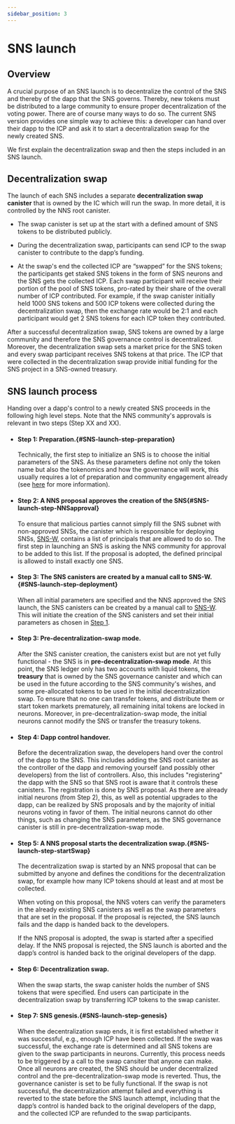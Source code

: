 ```yaml
---
sidebar_position: 3
---
```

# SNS launch
## Overview

A crucial purpose of an SNS launch is to decentralize the control of the SNS and thereby of
the dapp that the SNS governs.
Thereby, new tokens must be distributed to a large community to ensure
proper decentralization of the voting power. There are of course many ways to do so.
The current SNS version provides one simple way to achieve this:
a developer can hand over their dapp to the ICP and ask it to start a decentralization
swap for the newly created SNS.

We first explain the decentralization swap and then the steps included in an SNS launch.

## Decentralization swap

The launch of each SNS includes a separate **decentralization swap canister** that 
is owned by the IC which will run the swap.
In more detail, it is controlled by the NNS root canister.

* The swap canister is set up at the start with a defined amount of SNS tokens to be
  distributed publicly.

* During the decentralization swap, participants can send ICP to the swap canister
  to contribute to the dapp’s funding.

* At the swap's end the collected ICP are “swapped” for the SNS tokens; the
  participants get staked SNS tokens in the form of SNS neurons and the SNS gets the
  collected ICP. Each swap participant will receive their portion of the pool of SNS
  tokens, pro-rated by their share of the overall number of ICP contributed. 
  For example, if the swap canister initially held 1000 SNS tokens and 500 ICP tokens
  were collected during the decentralization swap, then the exchange rate would be 2:1
  and each participant would get 2 SNS tokens for each ICP token they contributed.

After a successful decentralization swap, SNS tokens are owned by a large
community and therefore the SNS governance control is decentralized.
Moreover, the decentralization swap sets a market price for the SNS token and
every swap participant receives SNS tokens at that price.
The ICP that were collected in the decentralization swap provide initial
funding for the SNS project in a SNS-owned treasury.


## SNS launch process
Handing over a dapp's control to a newly created SNS proceeds in the following high level steps.
Note that the NNS community's approvals is relevant in two steps (Step XX and XX).

- #### Step 1: Preparation.{#SNS-launch-step-preparation}
  Technically, the first step to initialize an SNS is to choose the initial parameters of the SNS.
  As these parameters define not only the token name but also the tokenomics and how the governance
  will work, this usually requires a lot of preparation and community engagement already
  (see [here](../tokenomics/sns-checklist.md) for more information).

- #### Step 2: A NNS proposal approves the creation of the SNS{#SNS-launch-step-NNSapproval}
  To ensure that malicious parties cannot simply fill the SNS subnet with non-approved SNSs, the
  canister which is responsible for deploying SNSs, [SNS-W](sns-architecture.md#SNS-W), 
  contains a list of principals that are allowed to do so.
  The first step in launching an SNS is asking the NNS community for approval to be added to
  this list. 
  If the proposal is adopted, the defined principal is allowed to install exactly one SNS.

- #### Step 3: The SNS canisters are created by a manual call to SNS-W.{#SNS-launch-step-deployment} 
  When all initial parameters are specified and the NNS approved the SNS launch,
  the SNS canisters can be created by a manual call to [SNS-W](sns-architecture.md#SNS-W).
  This will initiate the creation of the SNS canisters and set their initial parameters as
  chosen in [Step 1](#SNS-launch-step-preparation).

- #### Step 3: Pre-decentralization-swap mode.
  After the SNS canister creation, the canisters exist but are not yet
  fully functional - the SNS is in **pre-decentralization-swap mode**.
  At this point, the SNS ledger only has two accounts with
  liquid tokens, the **treasury**
  that is owned by the SNS governance canister and which
  can be used in the future according
  to the SNS community's wishes, and some pre-allocated tokens to be used in the initial
  decentralization swap.
  To ensure that no one can transfer tokens, and distribute
  them or start token markets
  prematurely, all remaining inital tokens are locked in neurons.
  Moreover, in pre-decentralization-swap mode,
  the initial neurons cannot modify the SNS or
  transfer the treasury tokens.

- #### Step 4: Dapp control handover.
  Before the decentralization swap,
  the developers hand over the control of the dapp to the SNS.
  This includes adding the SNS root canister as the controller of the dapp and removing
  yourself (and possibly other developers) from the list of
  controllers. Also, this
  includes "registering" the dapp with the SNS so that SNS
  root is aware that it controls
  these canisters.
  The registration is done by SNS proposal.
  As there are already initial neurons (from Step 2), this,
  as well as potential upgrades
  to the dapp, can be realized by SNS proposals and by the
  majority of
  initial neurons voting in favor of them.
  The initial neurons cannot do other things, such as changing
  the SNS  parameters, as the SNS governance canister is still in
  pre-decentralization-swap mode.

- #### Step 5: A NNS proposal starts the decentralization swap.{#SNS-launch-step-startSwap}
  The decentralization swap
  is started by an NNS proposal that can be submitted by
  anyone and defines the conditions for the
  decentralization swap, for example
  how many ICP tokens should at least and at most be collected.

  When voting on this proposal, the NNS voters can verify the parameters in the already
  existing SNS canisters as well as the swap parameters that are set in the proposal.
  If the proposal is rejected, the SNS launch fails and the dapp is handed back to the
  developers.
  
  If the NNS proposal is adopted, the swap is started after a specified delay. 
  If the NNS proposal is rejected, the SNS launch is aborted and the dapp’s control is handed
  back to the original developers of the dapp.
  
- #### Step 6: Decentralization swap.
  When the swap starts, the swap canister holds the number
  of SNS tokens that were specified. End users can
  participate in the decentralization swap by transferring ICP tokens to the
  swap canister.

- #### Step 7: SNS genesis.{#SNS-launch-step-genesis}
  When the decentralization swap ends, it is first established whether
  it was successful, e.g., enough ICP have been collected. If the swap was successful,
  the exchange rate is determined and all SNS tokens are given to the swap participants in
  neurons. 
  Currently, this process needs to be triggered by a call to the swap cansiter that anyone
  can make.
  Once all neurons are created, the SNS should be under decentralized control
  and the pre-decentralization-swap mode is reverted.
  Thus, the governance canister is set to be fully functional.
  If the swap is not successful, the decentralization attempt failed and everything
  is reverted to the state before the SNS launch attempt, including that the dapp’s control
  is handed back to the original developers of the dapp, and the
  collected ICP are refunded to the swap participants.




